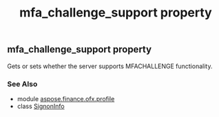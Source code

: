 ﻿---
title: mfa_challenge_support property
second_title: Aspose.Finance for Python via .NET API References
description: 
type: docs
weight: 130
url: /python-net/aspose.finance.ofx.profile/signoninfo/mfa_challenge_support/
is_root: false
---

## mfa_challenge_support property


Gets or sets whether the server supports MFACHALLENGE functionality.

### See Also
* module [aspose.finance.ofx.profile](../../)
* class [SignonInfo](/finance/python-net/aspose.finance.ofx.profile/signoninfo)
